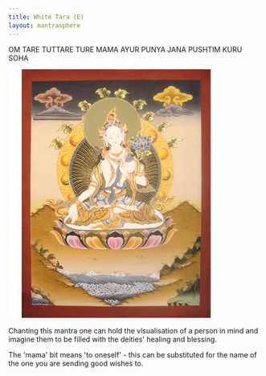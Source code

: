 ```yaml
---    
title: White Tara (E)    
layout: mantrasphere    
---    
```

    
OM TARE TUTTARE TURE MAMA AYUR PUNYA JANA PUSHTIM KURU SOHA    
  
<img src="/assets/images/mantrasphere/white_tara_thangka_2.jpg" alt="" width="429" height="495" />  


Chanting this mantra one can hold the visualisation of a person in mind and imagine them to be filled with the deities' healing and blessing.  

The 'mama' bit means 'to oneself' - this can be substituted for the name of the one you are sending good wishes to.     
